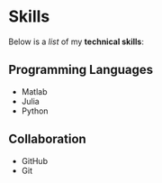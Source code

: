 # Skills

Below is a *list* of my __technical skills__:

## Programming Languages
- Matlab
- Julia
- Python

## Collaboration
- GitHub
- Git
